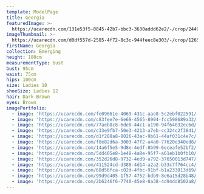 ```yaml
---
template: ModelPage
title: Georgia
featuredImage: >-
  https://ucarecdn.com/131e53f5-8845-42b7-bbc3-3630addd62e2/-/crop/2449x1006/0,0/-/preview/
imageThumbnail: >-
  https://ucarecdn.com/d0df557d-2585-4f72-8c3c-944feec8e303/-/crop/1265x1565/107,0/-/preview/
firstName: Georgia
collection: Emerging
height: 180cm
measurementType: bust
bust: 95cm
waist: 75cm
hips: 100cm
size: Ladies 10
shoeSize: Ladies 12
hair: Dark Brown
eyes: Brown
imagePortfolio:
  - image: 'https://ucarecdn.com/fe09661e-4069-431c-aae8-5c2ebf022591/'
  - image: 'https://ucarecdn.com/c83fee7e-6e69-4565-8904-fcc598689a32/'
  - image: 'https://ucarecdn.com/77aeb8c8-6de8-44c1-a190-94f64032ec6d/'
  - image: 'https://ucarecdn.com/c33e9fb7-50e3-4213-a7eb-cc324c2f3841/'
  - image: 'https://ucarecdn.com/d1f288a8-8026-43ac-9b61-44af031c4e7c/'
  - image: 'https://ucarecdn.com/f8e82d6a-3003-47f2-a4a0-77620e340ed8/'
  - image: 'https://ucarecdn.com/14a6f5e5-9d8e-4edf-8b99-6eceafe52bf2/'
  - image: 'https://ucarecdn.com/5dd405e8-1e48-4a8e-95f7-a61eb1b0fb10/'
  - image: 'https://ucarecdn.com/352d26d8-9732-4ed9-a792-37650013d747/'
  - image: 'https://ucarecdn.com/411524cd-d388-4d14-a2a2-b33c7f764cc4/'
  - image: 'https://ucarecdn.com/68d56fca-c02d-4fbc-91bf-b1a233013d69/'
  - image: 'https://ucarecdn.com/99d9d405-1f57-4752-bdb9-8e6a15d28b48/'
  - image: 'https://ucarecdn.com/2b6246f6-7740-45e8-8a38-4d94dd8502a8/'
---
```


